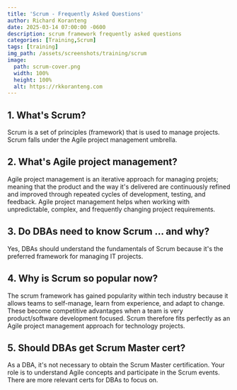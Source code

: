 ```yaml
---
title: 'Scrum - Frequently Asked Questions'
author: Richard Koranteng
date: 2025-03-14 07:00:00 -0600
description: scrum framework frequently asked questions
categories: [Training,Scrum]
tags: [training]
img_path: /assets/screenshots/training/scrum
image:
  path: scrum-cover.png
  width: 100%
  height: 100%
  alt: https://rkkoranteng.com
---
```


## 1. What's Scrum?
Scrum is a set of principles (framework) that is used to manage projects. Scrum falls under the Agile project management umbrella.

## 2. What's Agile project management?
Agile project management is an iterative approach for managing projets; meaning that the product and the way it's delivered are continuously refined and improved through repeated cycles of development, testing, and feedback. Agile project management helps when working with unpredictable, complex, and frequently changing project requirements.

## 3. Do DBAs need to know Scrum ... and why?
Yes, DBAs should understand the fundamentals of Scrum because it's the preferred framework for managing IT projects.

## 4. Why is Scrum so popular now?
The scrum framework has gained popularity within tech industry because it allows teams to self-manage, learn from experience, and adapt to change. These become competitive advantages when a team is very product/software development focused. Scrum therefore fits perfectly as an Agile project management approach for technology projects.

## 5. Should DBAs get Scrum Master cert?
As a DBA, it's not necessary to obtain the Scrum Master certification. Your role is to understand Agile concepts and participate in the Scrum events. There are more relevant certs for DBAs to focus on.

